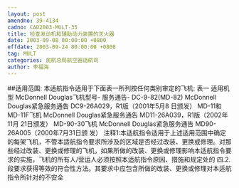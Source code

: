 ```yaml
---
layout: post
amendno: 39-4134
cadno: CAD2003-MULT-35
title: 检查发动机和辅助动力装置的灭火器
date: 2003-09-08 00:00:00 +0800
effdate: 2003-09-24 00:00:00 +0800
tag: MULT
categories: 民航总局航空器适航司
author: 李福海
---
```


##适用范围:
本适航指令适用于下面表一所列按任何类别审定的飞机:
表一 适用机型
McDonnell Douglas飞机型号- 服务通告-
DC-9-82(MD-82)  McDonnell Douglas紧急服务通告
DC9-26A029，R1版（2001年5月8
日颁发）
MD-11和MD-11F飞机  McDonnell Douglas紧急服务通告
MD11-26A039，R1版（2002年11月
21日颁发）
MD-90-30飞机  McDonnell Douglas紧急服务通告
MD90-26A005（2000年7月31日颁
发）
注释1:本适航指令适用于上述适用范围中确定的每架飞机，不管本适航指令要求所涉及的区域是否经过改装、更换或修理。对那些经过改装、更换或修理的飞机，如果所做的改装、更换或修理影响本适航指令要求的实施，飞机的所有人/营运人必须按照本适航指令原因、措施和规定处的
四.2.段要求获得等效的符合性方法。其要求中应包含所做的改装、更换或修理对本适航指令所针对的不安全

